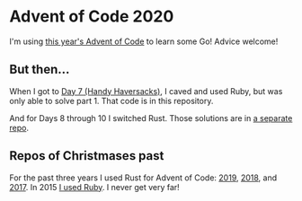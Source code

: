 # Advent of Code 2020 

I'm using [this year's Advent of Code](https://adventofcode.com/2020/) to learn some Go! Advice welcome! 

## But then...

When I got to [Day 7 (Handy Haversacks)](https://adventofcode.com/2020/day/7), I caved and used Ruby, but was only able to solve part 1. That code is in this repository.

And for Days 8 through 10 I switched Rust. Those solutions are in [a separate repo](https://github.com/sts10/advent-of-code-2020-rust).

## Repos of Christmases past

For the past three years I used Rust for Advent of Code: [2019](https://github.com/sts10/advent-of-code-2019), [2018](https://github.com/sts10/advent-of-code-2018), and [2017](https://github.com/sts10/advent-of-code-2017). In 2015 [I used Ruby](https://github.com/sts10/advent_of_code). I never get very far!
